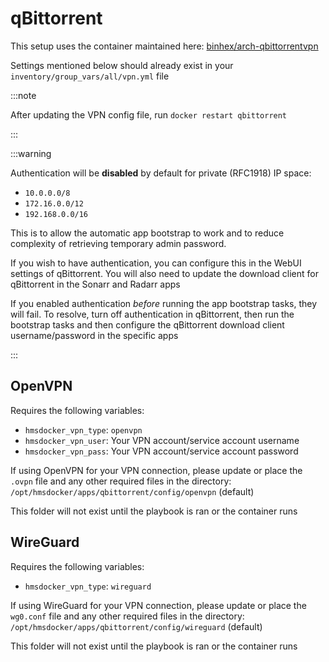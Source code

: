 # qBittorrent

This setup uses the container maintained here: [binhex/arch-qbittorrentvpn](https://github.com/binhex/arch-qbittorrentvpn)

Settings mentioned below should already exist in your `inventory/group_vars/all/vpn.yml` file

:::note

After updating the VPN config file, run `docker restart qbittorrent`

:::

:::warning

Authentication will be **disabled** by default for private (RFC1918) IP space:

- `10.0.0.0/8`
- `172.16.0.0/12`
- `192.168.0.0/16`

This is to allow the automatic app bootstrap to work and to reduce complexity of retrieving temporary admin password.

If you wish to have authentication, you can configure this in the WebUI settings of qBittorrent. You will also need to update the download client for qBittorrent in the Sonarr and Radarr apps

If you enabled authentication _before_ running the app bootstrap tasks, they will fail. To resolve, turn off authentication in qBittorrent, then run the bootstrap tasks and then configure the qBittorrent download client username/password in the specific apps

:::

## OpenVPN

Requires the following variables:

* `hmsdocker_vpn_type`: `openvpn`
* `hmsdocker_vpn_user`: Your VPN account/service account username
* `hmsdocker_vpn_pass`: Your VPN account/service account password

If using OpenVPN for your VPN connection, please update or place the `.ovpn` file and any other required files in the directory: `/opt/hmsdocker/apps/qbittorrent/config/openvpn` (default)

This folder will not exist until the playbook is ran or the container runs

## WireGuard

Requires the following variables:

* `hmsdocker_vpn_type`: `wireguard`

If using WireGuard for your VPN connection, please update or place the `wg0.conf` file and any other required files in the directory: `/opt/hmsdocker/apps/qbittorrent/config/wireguard` (default)

This folder will not exist until the playbook is ran or the container runs

